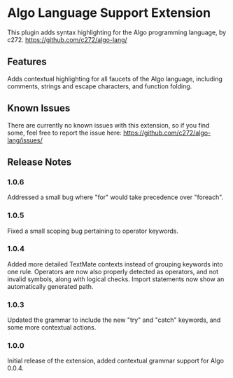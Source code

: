 # Algo Language Support Extension

This plugin adds syntax highlighting for the Algo programming language, by c272.
https://github.com/c272/algo-lang/

## Features

Adds contextual highlighting for all faucets of the Algo language, including comments, strings and escape characters, and function folding.

## Known Issues

There are currently no known issues with this extension, so if you find some, feel free to report the issue here:
https://github.com/c272/algo-lang/issues/

## Release Notes

### 1.0.6
Addressed a small bug where "for" would take precedence over "foreach".

### 1.0.5
Fixed a small scoping bug pertaining to operator keywords.

### 1.0.4
Added more detailed TextMate contexts instead of grouping keywords into one rule. Operators are now also properly detected as operators, and not invalid symbols, along with logical checks. Import statements now show an automatically generated path.

### 1.0.3
Updated the grammar to include the new "try" and "catch" keywords, and some more contextual actions.

### 1.0.0

Initial release of the extension, added contextual grammar support for Algo 0.0.4.
